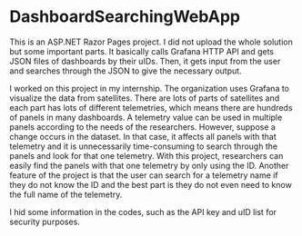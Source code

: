 # DashboardSearchingWebApp
This is an ASP.NET Razor Pages project. I did not upload the whole solution but some important parts. It basically calls Grafana HTTP API and gets JSON files of dashboards by their uIDs. Then, it gets input from the user and searches through the JSON to give the necessary output.

I worked on this project in my internship. The organization uses Grafana to visualize the data from satellites. There are lots of parts of satellites and each part has lots of different telemetries, which means there are hundreds of panels in many dashboards. A telemetry value can be used in multiple panels according to the needs of the researchers. However, suppose a change occurs in the dataset. In that case, it affects all panels with that telemetry and it is unnecessarily time-consuming to search through the panels and look for that one telemetry. With this project, researchers can easily find the panels with that one telemetry by only using the ID. Another feature of the project is that the user can search for a telemetry name if they do not know the ID and the best part is they do not even need to know the full name of the telemetry.

I hid some information in the codes, such as the API key and uID list for security purposes.

